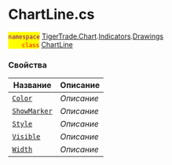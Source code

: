 
# ChartLine.cs
<mark style="color:purple;">`namespace`</mark> [TigerTrade.Chart](../../../../TigerTrade.Chart.md).[Indicators](../../../../TigerTrade.Chart/Indicators.md).[Drawings](../../../../TigerTrade.Chart/Indicators/Drawings.md)  
<mark style="color:red;">&nbsp;&nbsp;&nbsp;&nbsp;&nbsp;&nbsp;&nbsp;`class`</mark> [ChartLine](../ChartLine.cs.md)

### Свойства
| Название | Описание |
| --- | --- |
| [`Color`](./Свойства/Color.md) | *Описание* |
| [`ShowMarker`](./Свойства/ShowMarker.md) | *Описание* |
| [`Style`](./Свойства/Style.md) | *Описание* |
| [`Visible`](./Свойства/Visible.md) | *Описание* |
| [`Width`](./Свойства/Width.md) | *Описание* |

